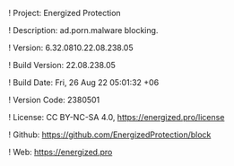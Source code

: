 ! Project: Energized Protection

! Description: ad.porn.malware blocking.

! Version: 6.32.0810.22.08.238.05

! Build Version: 22.08.238.05

! Build Date: Fri, 26 Aug 22 05:01:32 +06

! Version Code: 2380501

! License: CC BY-NC-SA 4.0, https://energized.pro/license

! Github: https://github.com/EnergizedProtection/block

! Web: https://energized.pro
